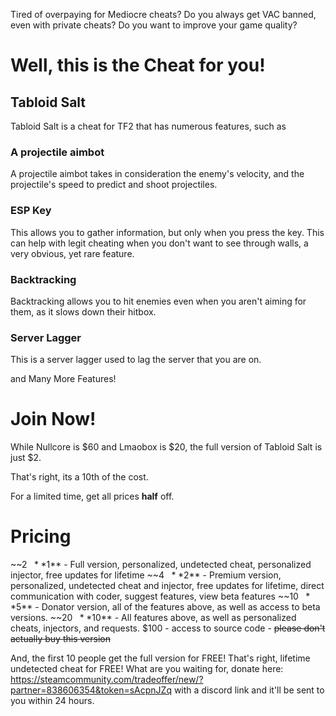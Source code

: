 Tired of overpaying for Mediocre cheats?
Do you always get VAC banned, even with private cheats?
Do you want to improve your game quality?
# Well, this is the Cheat for you!
## Tabloid Salt
Tabloid Salt is a cheat for TF2 that has numerous features, such as
### A projectile aimbot
A projectile aimbot takes in consideration the enemy's velocity, and the projectile's speed to predict and shoot projectiles.
### ESP Key
This allows you to gather information, but only when you press the key. This can help with legit cheating when you don't want to see through
walls, a very obvious, yet rare feature.
### Backtracking
Backtracking allows you to hit enemies even when you aren't aiming for them, as it slows down their hitbox.
### Server Lagger 
This is a server lagger used to lag the server that you are on.

and Many More Features!

# Join Now!
While Nullcore is $60 and Lmaobox is $20, the full version of Tabloid Salt is just $2.

That's right, its a 10th of the cost.

For a limited time, get all prices **half** off.

# Pricing
~~$2~~ **$1** - Full version, personalized, undetected cheat, personalized injector, free updates for lifetime
~~$4~~ **$2** - Premium version, personalized, undetected cheat and injector, free updates for lifetime, direct communication with coder, suggest features, view beta features
~~$10~~ **$5** - Donator version, all of the features above, as well as access to beta versions.
~~$20~~ **$10** - All features above, as well as personalized cheats, injectors, and requests.
$100 - access to source code - ~~please don't actually buy this version~~

And, the first 10 people get the full version for FREE!  That's right, lifetime undetected cheat for FREE!
What are you waiting for, donate here: https://steamcommunity.com/tradeoffer/new/?partner=838606354&token=sAcpnJZq with a discord link and it'll be sent to you within 24 hours.
